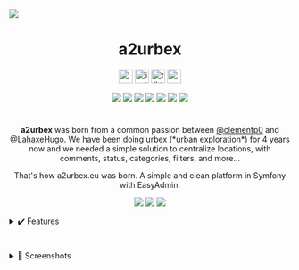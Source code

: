 <img src="https://media.discordapp.net/attachments/778932989693526038/1122258914428330024/image.png">
<h1 align="center">a2urbex</h1>
<p align="center">
  <a href="https://a2urbex.eu" target="_blank"><img alt="website" src="https://img.shields.io/badge/a2urbex-1C1C1C?style=flat-square&logo=About.me&logoColor=white" height="25"></a>
  <a href="https://instagram.com/a2urbex" target="_blank"><img alt="instagram" src="https://img.shields.io/badge/Instagram-E4405F?style=flat-square&logo=instagram&logoColor=white" height="25"></a>
  <a href="https://www.tiktok.com/@a2urbex" target="_blank"><img alt="tiktok" src="https://img.shields.io/badge/TikTok-EF2950?style=flat-square&logo=tiktok&logoColor=white" height="25"></a>
  <a href="mailto:contact@a2urbex.eu" target="_blank"><img alt="mail" src="https://img.shields.io/badge/Contact-1C1C1C?style=flat-square&logo=gmail&logoColor=white" height="25"></a>
</p>
<p align="center">
  <a href="https://a2urbex.eu" target="_blank"><img src="https://img.shields.io/website.svg?label=a2urbex&down_color=red&down_message=down&up_color=green&up_message=up&url=http%3A%2F%2Fa2urbex.eu"></a>
  <img src="https://img.shields.io/github/last-commit/clementp0/a2urbex/main">
  <img src="https://img.shields.io/github/contributors/clementp0/a2urbex">
  <img src="https://img.shields.io/github/languages/count/clementp0/a2urbex">
  <img src="https://img.shields.io/github/languages/top/clementp0/a2urbex">
  <img src="https://img.shields.io/github/repo-size/clementp0/a2urbex">
  <img src="https://img.shields.io/github/languages/code-size/clementp0/a2urbex">
</p>
<h1></h1>
<p align="center">
<b>a2urbex</b> was born from a common passion between <a href="https://github.com/clementp0">@clementp0</a> and <a href="https://github.com/LahaxeHugo">@LahaxeHugo</a>. We have been doing urbex (*urban exploration*) for 4 years now and we needed a simple solution to centralize locations, with comments, status, categories, filters, and more... 
</p>
<p align="center">That's how a2urbex.eu was born. A simple and clean platform in Symfony with EasyAdmin.</p>
<p align="center">
  <img src="https://img.shields.io/github/package-json/dependency-version/clementp0/a2urbex/webpack">
  <img src="https://img.shields.io/badge/symfony-5.4-blue">
  <img src="https://img.shields.io/badge/easyadmin-4.0.7-blue">
</p>
<details>
  <summary> ✔️ Features</summary>


- Favourite lists 
- General Chat (websocket)
- User Chat (websocket)
- Group Chat (websocket)
- Import Status (websocket)
- User Profile 
- User management 
- Image generation by AI 
- Import of KMZ / KML files  
- Direct Waze / Map links 
- Pinterest scraper
- Wikimapia scraper 
- Online user management 
- Progressive Web App 
- And much much more... 

We continue to add features very (*very*) regularly... 
</details>
<h1></h1>
<details>
  <summary>👀 Screenshots </summary>
  <br>
  <p>🏠 Home Page</p>
  <img src="https://media.discordapp.net/attachments/778932989693526038/1122526185449082930/homepage.png">
    <h1></h1>
  <p>✔️ Home</p>
  <img src="https://media.discordapp.net/attachments/778932989693526038/1122523838832451726/home.png">
    <h1></h1>
  <p>➕ Add</p>
  <img src="https://media.discordapp.net/attachments/778932989693526038/1122523901314990090/add.png">
    <h1></h1>
  <p>🗺️ Map</p>
  <img src="https://media.discordapp.net/attachments/778932989693526038/1122523872529494036/map.png">
    <h1></h1>
  <p>👤 User profile</p>
  <img src="https://media.discordapp.net/attachments/778932989693526038/1122523872818896896/profile.png">
    <h1></h1>
  <p>👥 Friend(s) list</p>
  <img src="https://media.discordapp.net/attachments/778932989693526038/1122523902397120672/favorites.png">
    <h1></h1>
  <p>🧡 Favorites list</p>
  <img src="https://media.discordapp.net/attachments/778932989693526038/1122523902397120672/favorites.png">
    <h1></h1>
  <p>💬 Chats</p>
  <img src="https://media.discordapp.net/attachments/778932989693526038/1122523902023839834/chat.png">
    <h1></h1>
  <p>⚙️ Admin</p>
  <img src="https://media.discordapp.net/attachments/778932989693526038/1122523901684097185/admin.png">
</details>
